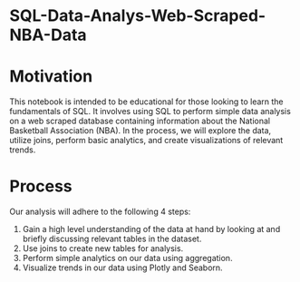 # SQL-Data-Analys-Web-Scraped-NBA-Data

# Motivation
This notebook is intended to be educational for those looking to learn the fundamentals of SQL. It involves using SQL to perform simple data analysis on a web scraped database containing information about the National Basketball Association (NBA). In the process, we will explore the data, utilize joins, perform basic analytics, and create visualizations of relevant trends.

# Process
Our analysis will adhere to the following 4 steps:

1. Gain a high level understanding of the data at hand by looking at and briefly discussing relevant tables in the dataset.
2. Use joins to create new tables for analysis.
3. Perform simple analytics on our data using aggregation.
4. Visualize trends in our data using Plotly and Seaborn.
